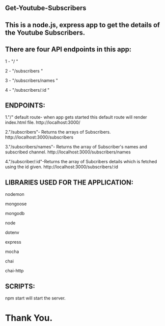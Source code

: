 
## Get-Youtube-Subscribers
## This is a node.js, express app to get the details of the Youtube Subscribers.

## There are four API endpoints in this app:
1 - "/ "

2 - "/subscribers "

3 - "/subscribers/names "

4 - "/subscribers/:id "

## ENDPOINTS:
1."/" default route- when app gets started this default route will render index.html file. http://localhost:3000/

2."/subscribers"- Returns the arrays of Subscribers. http://localhost:3000/subscribers

3."/subscribers/names"- Returns the array of Subscriber's names and subscribed channel. http://localhost:3000/subscribers/names

4."/subscriber/:id"-Returns the array of Subcribers details which is fetched using the id given. http://localhost:3000/subscribers/:id

## LIBRARIES USED FOR THE APPLICATION:
nodemon

mongoose

mongodb

node

dotenv

express

mocha

chai

chai-http

## SCRIPTS:
npm start will start the server.



# Thank You.
